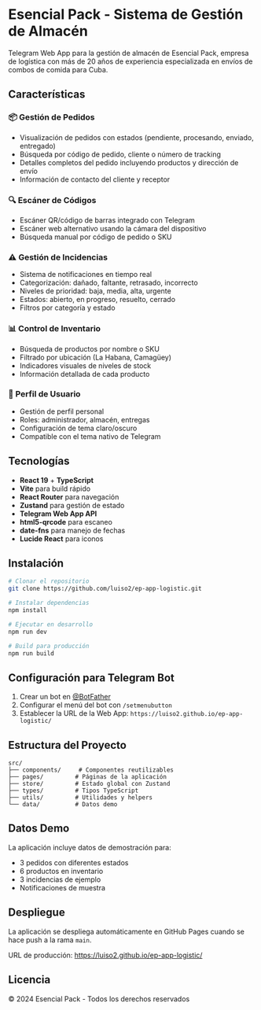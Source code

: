 # Esencial Pack - Sistema de Gestión de Almacén

Telegram Web App para la gestión de almacén de Esencial Pack, empresa de logística con más de 20 años de experiencia especializada en envíos de combos de comida para Cuba.

## Características

### 📦 Gestión de Pedidos
- Visualización de pedidos con estados (pendiente, procesando, enviado, entregado)
- Búsqueda por código de pedido, cliente o número de tracking
- Detalles completos del pedido incluyendo productos y dirección de envío
- Información de contacto del cliente y receptor

### 🔍 Escáner de Códigos
- Escáner QR/código de barras integrado con Telegram
- Escáner web alternativo usando la cámara del dispositivo
- Búsqueda manual por código de pedido o SKU

### ⚠️ Gestión de Incidencias
- Sistema de notificaciones en tiempo real
- Categorización: dañado, faltante, retrasado, incorrecto
- Niveles de prioridad: baja, media, alta, urgente
- Estados: abierto, en progreso, resuelto, cerrado
- Filtros por categoría y estado

### 📊 Control de Inventario
- Búsqueda de productos por nombre o SKU
- Filtrado por ubicación (La Habana, Camagüey)
- Indicadores visuales de niveles de stock
- Información detallada de cada producto

### 👤 Perfil de Usuario
- Gestión de perfil personal
- Roles: administrador, almacén, entregas
- Configuración de tema claro/oscuro
- Compatible con el tema nativo de Telegram

## Tecnologías

- **React 19** + **TypeScript**
- **Vite** para build rápido
- **React Router** para navegación
- **Zustand** para gestión de estado
- **Telegram Web App API**
- **html5-qrcode** para escaneo
- **date-fns** para manejo de fechas
- **Lucide React** para iconos

## Instalación

```bash
# Clonar el repositorio
git clone https://github.com/luiso2/ep-app-logistic.git

# Instalar dependencias
npm install

# Ejecutar en desarrollo
npm run dev

# Build para producción
npm run build
```

## Configuración para Telegram Bot

1. Crear un bot en [@BotFather](https://t.me/botfather)
2. Configurar el menú del bot con `/setmenubutton`
3. Establecer la URL de la Web App: `https://luiso2.github.io/ep-app-logistic/`

## Estructura del Proyecto

```
src/
├── components/     # Componentes reutilizables
├── pages/         # Páginas de la aplicación
├── store/         # Estado global con Zustand
├── types/         # Tipos TypeScript
├── utils/         # Utilidades y helpers
└── data/          # Datos demo
```

## Datos Demo

La aplicación incluye datos de demostración para:
- 3 pedidos con diferentes estados
- 6 productos en inventario
- 3 incidencias de ejemplo
- Notificaciones de muestra

## Despliegue

La aplicación se despliega automáticamente en GitHub Pages cuando se hace push a la rama `main`.

URL de producción: https://luiso2.github.io/ep-app-logistic/

## Licencia

© 2024 Esencial Pack - Todos los derechos reservados